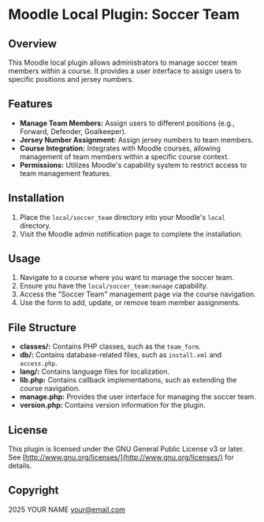 # Moodle Local Plugin: Soccer Team

## Overview

This Moodle local plugin allows administrators to manage soccer team members within a course. It provides a user interface to assign users to specific positions and jersey numbers.

## Features

*   **Manage Team Members:** Assign users to different positions (e.g., Forward, Defender, Goalkeeper).
*   **Jersey Number Assignment:** Assign jersey numbers to team members.
*   **Course Integration:** Integrates with Moodle courses, allowing management of team members within a specific course context.
*   **Permissions:** Utilizes Moodle's capability system to restrict access to team management features.

## Installation

1.  Place the `local/soccer_team` directory into your Moodle's `local` directory.
2.  Visit the Moodle admin notification page to complete the installation.

## Usage

1.  Navigate to a course where you want to manage the soccer team.
2.  Ensure you have the `local/soccer_team:manage` capability.
3.  Access the "Soccer Team" management page via the course navigation.
4.  Use the form to add, update, or remove team member assignments.

## File Structure

*   **classes/:** Contains PHP classes, such as the `team_form`.
*   **db/:** Contains database-related files, such as `install.xml` and `access.php`.
*   **lang/:** Contains language files for localization.
*   **lib.php:** Contains callback implementations, such as extending the course navigation.
*   **manage.php:** Provides the user interface for managing the soccer team.
*   **version.php:** Contains version information for the plugin.

## License

This plugin is licensed under the GNU General Public License v3 or later. See [http://www.gnu.org/licenses/](http://www.gnu.org/licenses/) for details.

## Copyright

2025 YOUR NAME <your@email.com>